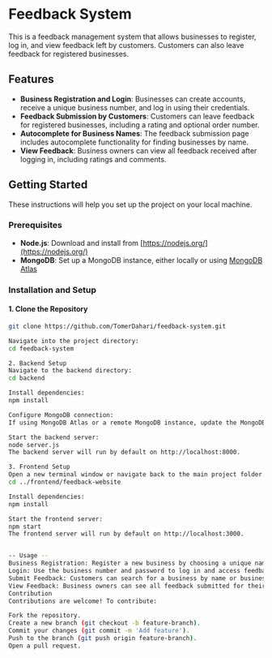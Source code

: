 # Feedback System

This is a feedback management system that allows businesses to register, log in, and view feedback left by customers. Customers can also leave feedback for registered businesses.

## Features
- **Business Registration and Login**: Businesses can create accounts, receive a unique business number, and log in using their credentials.
- **Feedback Submission by Customers**: Customers can leave feedback for registered businesses, including a rating and optional order number.
- **Autocomplete for Business Names**: The feedback submission page includes autocomplete functionality for finding businesses by name.
- **View Feedback**: Business owners can view all feedback received after logging in, including ratings and comments.

## Getting Started

These instructions will help you set up the project on your local machine.

### Prerequisites
- **Node.js**: Download and install from [https://nodejs.org/](https://nodejs.org/)
- **MongoDB**: Set up a MongoDB instance, either locally or using [MongoDB Atlas](https://www.mongodb.com/cloud/atlas)

### Installation and Setup

#### 1. Clone the Repository
   ```bash
   git clone https://github.com/TomerDahari/feedback-system.git

Navigate into the project directory:
cd feedback-system

2. Backend Setup
Navigate to the backend directory:
cd backend

Install dependencies:
npm install

Configure MongoDB connection:
If using MongoDB Atlas or a remote MongoDB instance, update the MongoDB connection URL in server.js.

Start the backend server:
node server.js
The backend server will run by default on http://localhost:8000.

3. Frontend Setup
Open a new terminal window or navigate back to the main project folder:
cd ../frontend/feedback-website

Install dependencies:
npm install

Start the frontend server:
npm start
The frontend server will run by default on http://localhost:3000.


-- Usage --
Business Registration: Register a new business by choosing a unique name and password. A business number will be assigned upon successful registration.
Login: Use the business number and password to log in and access feedback.
Submit Feedback: Customers can search for a business by name or business number, select a rating, and leave feedback.
View Feedback: Business owners can see all feedback submitted for their business after logging in.
Contribution
Contributions are welcome! To contribute:

Fork the repository.
Create a new branch (git checkout -b feature-branch).
Commit your changes (git commit -m 'Add feature').
Push to the branch (git push origin feature-branch).
Open a pull request.
